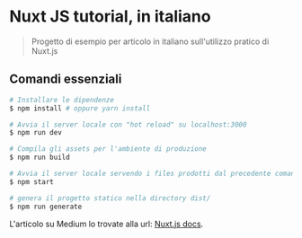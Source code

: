 # Nuxt JS tutorial, in italiano

> Progetto di esempio per articolo in italiano sull'utilizzo pratico di Nuxt.js

## Comandi essenziali

``` bash
# Installare le dipendenze
$ npm install # oppure yarn install

# Avvia il server locale con "hot reload" su localhost:3000
$ npm run dev

# Compila gli assets per l'ambiente di produzione
$ npm run build

# Avvia il server locale servendo i files prodotti dal precedente comando
$ npm start

# genera il progetto statico nella directory dist/
$ npm run generate
```

L'articolo su Medium lo trovate alla url:
[Nuxt.js docs](https://github.com/nuxt/nuxt.js).
